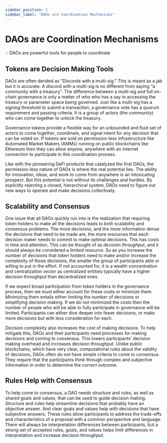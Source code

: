 ```yaml
---
sidebar_position: 2
sidebar_label: "DAOs are Coordination Mechanisms"
---
```


# DAOs are Coordination Mechanisms

<aside>
💡 DAOs are powerful tools for people to coordinate

</aside>

## Tokens are Decision Making Tools

DAOs are often derided as "Discords with a multi-sig." This is meant as a jab but it is accurate. A discord with a multi-sig is no different from saying “a community with a treasury". The difference between a multi-sig and full on-chain governance is only a matter of who who has a say in accessing the treasury or parameter space being governed. Just like a multi-sig has a signing threshold to submit a transaction, a governance vote has a quorum requirement and passing criteria. It is a group of actors (the community) who can come together to unlock the treasury.

Governance tokens provide a flexible way for an unbounded and fluid set of actors to come together, coordinate, and signal intent for any decision that can be voted on. If tokens are sold on permission-less infrastructure like Automated Market Makers (AMMs) running on public blockchains like Ethereum then they can allow anyone, anywhere with an internet connection to participate in this coordination process.

Like with the pioneering DeFi products that catalyzed the first DAOs, the permission-less nature of DAOs is where the real potential lies. The ability for innovation, ideas, and work to come from anywhere is an intoxicating prospect. But this potential is not without its challenges and hurdles. By explicitly rejecting a closed, hierarchical system, DAOs need to figure out new ways to operate and make decisions collectively. 

## Scalability and Consensus

One issue that all DAOs quickly run into is the realization that requiring token holders to make all the decisions leads to both scalability and consensus problems. The more decisions, and the more information dense the decisions that need to be made are, the more resources that each decision maker needs to commit to make optimal decisions. This has costs in time and attention. This can be thought of as *decision throughput*, and it should always be considered a limited resource. So as you increase the number of decisions that token holders need to make and/or increase the complexity of those decisions, the smaller the group of participants able or willing to put in the effort. If not accounted for, it is a wealth concentration and centralization vector as centralized entities typically have a higher decision throughput than decentralized ones.

If we expect broad participation from token holders in the governance process, then we must either account for these costs or minimize them. Minimizing them entails either limiting the number of decisions or simplifying decision making. If we do not minimized the costs then the number of people who will be able to fully participate in governance will be limited.  Participants can either dive deeper into fewer decisions, or make more decisions but with less consideration for each.

Decision complexity also increases the cost of making decisions. To help mitigate this, DAOs and their participants need processes for making decisions and coming to consensus. This lowers participants’ decision making overhead and increases decision throughput.  Unlike public blockchains, which have very clear, computational rules about the validity of decisions, DAOs often do not have simple criteria to come to consensus. They require that the participants think through complex and subjective information in order to determine the correct outcome. 

## Rules Help with Consensus

To help come to consensus, a DAO needs structure and rules, as well as shared goals and values, that can be used to guide decision making. Structure and rules help streamline decisions that probably have an objective answer. And clear goals and values help with decisions that have subjective answers. These rules allow participants to address the trade-offs and characteristics of a proposal with a common perspective and language. There will always be interpretation differences between participants, but a strong set of accepted rules, goals, and values helps limit differences in interpretation and increase decision throughput.
